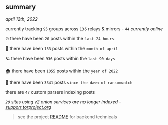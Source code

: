 
## summary
_april 12th, 2022_

currently tracking `95` groups across `135` relays & mirrors - _`44` currently online_

⏲ there have been `20` posts within the `last 24 hours`

🦈 there have been `133` posts within the `month of april`

🪐 there have been `936` posts within the `last 90 days`

🏚 there have been `1055` posts within the `year of 2022`

🦕 there have been `3341` posts `since the dawn of ransomwatch`

there are `47` custom parsers indexing posts

_`20` sites using v2 onion services are no longer indexed - [support.torproject.org](https://support.torproject.org/onionservices/v2-deprecation/)_

> see the project [README](https://github.com/thetanz/ransomwatch#ransomwatch--) for backend technicals
